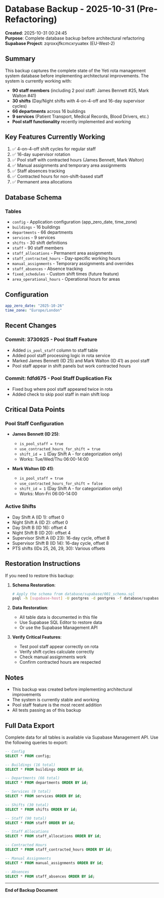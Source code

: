 # Database Backup - 2025-10-31 (Pre-Refactoring)

**Created**: 2025-10-31 00:24:45  
**Purpose**: Complete database backup before architectural refactoring  
**Supabase Project**: zqroxxjfkcmcxryuatex (EU-West-2)

## Summary

This backup captures the complete state of the Yeti rota management system database before implementing architectural improvements. The system is currently working with:

- **90 staff members** (including 2 pool staff: James Bennett #25, Mark Walton #41)
- **30 shifts** (Day/Night shifts with 4-on-4-off and 16-day supervisor cycles)
- **66 departments** across 16 buildings
- **9 services** (Patient Transport, Medical Records, Blood Drivers, etc.)
- **Pool staff functionality** recently implemented and working

## Key Features Currently Working

1. ✅ 4-on-4-off shift cycles for regular staff
2. ✅ 16-day supervisor rotation
3. ✅ Pool staff with contracted hours (James Bennett, Mark Walton)
4. ✅ Manual assignments and temporary area assignments
5. ✅ Staff absences tracking
6. ✅ Contracted hours for non-shift-based staff
7. ✅ Permanent area allocations

## Database Schema

### Tables
- `config` - Application configuration (app_zero_date, time_zone)
- `buildings` - 16 buildings
- `departments` - 66 departments
- `services` - 9 services
- `shifts` - 30 shift definitions
- `staff` - 90 staff members
- `staff_allocations` - Permanent area assignments
- `staff_contracted_hours` - Day-specific working hours
- `manual_assignments` - Temporary assignments and overrides
- `staff_absences` - Absence tracking
- `fixed_schedules` - Custom shift times (future feature)
- `area_operational_hours` - Operational hours for areas

## Configuration

```yaml
app_zero_date: "2025-10-26"
time_zone: "Europe/London"
```

## Recent Changes

### Commit: 3730925 - Pool Staff Feature
- Added `is_pool_staff` column to staff table
- Added pool staff processing logic in rota service
- Marked James Bennett (ID 25) and Mark Walton (ID 41) as pool staff
- Pool staff appear in shift panels but work contracted hours

### Commit: fdfd675 - Pool Staff Duplication Fix
- Fixed bug where pool staff appeared twice in rota
- Added check to skip pool staff in main shift loop

## Critical Data Points

### Pool Staff Configuration
- **James Bennett (ID 25)**:
  - `is_pool_staff = true`
  - `use_contracted_hours_for_shift = true`
  - `shift_id = 1` (Day Shift A - for categorization only)
  - Works: Tue/Wed/Thu 06:00-14:00

- **Mark Walton (ID 41)**:
  - `is_pool_staff = true`
  - `use_contracted_hours_for_shift = false`
  - `shift_id = 1` (Day Shift A - for categorization only)
  - Works: Mon-Fri 06:00-14:00

### Active Shifts
- Day Shift A (ID 1): offset 0
- Night Shift A (ID 2): offset 0
- Day Shift B (ID 16): offset 4
- Night Shift B (ID 20): offset 4
- Supervisor Shift A (ID 23): 16-day cycle, offset 8
- Supervisor Shift B (ID 14): 16-day cycle, offset 8
- PTS shifts (IDs 25, 26, 29, 30): Various offsets

## Restoration Instructions

If you need to restore this backup:

1. **Schema Restoration**:
   ```bash
   # Apply the schema from database/supabase/001_schema.sql
   psql -h [supabase-host] -U postgres -d postgres -f database/supabase/001_schema.sql
   ```

2. **Data Restoration**:
   - All table data is documented in this file
   - Use Supabase SQL Editor to restore data
   - Or use the Supabase Management API

3. **Verify Critical Features**:
   - Test pool staff appear correctly on rota
   - Verify shift cycles calculate correctly
   - Check manual assignments work
   - Confirm contracted hours are respected

## Notes

- This backup was created before implementing architectural improvements
- The system is currently stable and working
- Pool staff feature is the most recent addition
- All tests passing as of this backup

## Full Data Export

Complete data for all tables is available via Supabase Management API.
Use the following queries to export:

```sql
-- Config
SELECT * FROM config;

-- Buildings (16 total)
SELECT * FROM buildings ORDER BY id;

-- Departments (66 total)
SELECT * FROM departments ORDER BY id;

-- Services (9 total)
SELECT * FROM services ORDER BY id;

-- Shifts (30 total)
SELECT * FROM shifts ORDER BY id;

-- Staff (90 total)
SELECT * FROM staff ORDER BY id;

-- Staff Allocations
SELECT * FROM staff_allocations ORDER BY id;

-- Contracted Hours
SELECT * FROM staff_contracted_hours ORDER BY id;

-- Manual Assignments
SELECT * FROM manual_assignments ORDER BY id;

-- Absences
SELECT * FROM staff_absences ORDER BY id;
```

---

**End of Backup Document**

